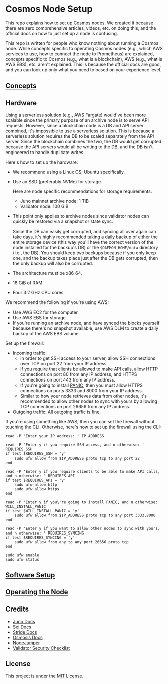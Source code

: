 # Cosmos Node Setup

This repo explains how to set up [Cosmos](https://cosmos.network/) nodes. We created it because there are zero comprehensive articles, videos, etc. on doing this, and the official docs on how to just set up a node is confusing.

This repo is written for people who know nothing about running a Cosmos node. While concepts specific to operating Cosmos nodes (e.g., which AWS services to use, how to connect the node to Prometheus) are explained, concepts specific to Cosmos (e.g., what is a blockchain), AWS (e.g., what is AWS EBS), etc. aren't explained. This is because the official docs are good, and you can look up only what you need to based on your experience level.

## [Concepts](docs/concepts.md)

## Hardware

Using a serverless solution (e.g., AWS Fargate) would've been more scalable since the primary purpose of an archive node is to serve API requests. However, since a blockchain node is a DB and API server combined, it's impossible to use a serverless solution. This is because a serverless solution requires the DB to be scaled separately from the API server. Since the blockchain combines the two, the DB would get corrupted because the API servers would all be writing to the DB, and the DB isn't engineered to handle duplicate writes.

Here's how to set up the hardware:
- We recommend using a Linux OS; Ubuntu specifically.
- Use an SSD (preferably NVMe) for storage.

    Here are node specific recommendations for storage requirements:
    - Juno mainnet archive node: 1 TiB
    - Validator node: 100 GiB
- This point only applies to archive nodes since validator nodes can quickly be restored via a snapshot or state sync.

    Since the DB can easily get corrupted, and syncing all over again can take days, it's highly recommended taking a daily backup of either the entire storage device (this way you'll have the correct version of the node installed for the backup's DB) or the `$DAEMON_HOME/data` directory (i.e., the DB). You should keep two backups because if you only keep one, and the backup takes place just after the DB gets corrupted, then the only backup will also be corrupted.
- The architecture must be x86_64.
- 16 GiB of RAM.
- Four 3.2 GHz CPU cores.

We recommend the following if you're using AWS:
- Use AWS EC2 for the computer.
- Use AWS EBS for storage.
- If you're running an archive node, and have synced the blocks yourself because there's no snapshot available, use AWS DLM to create a daily backup of the AWS EBS volume.

Set up the firewall:
- Incoming traffic:
    - In order to get SSH access to your server, allow SSH connections over TCP on port 22 from your IP address.
    - If you require that clients be allowed to make API calls, allow HTTP connections on port 80 from any IP address, and HTTPS connections on port 443 from any IP address.
    - If you're going to install [PANIC](https://github.com/SimplyVC/panic), then you must allow HTTPS connections on ports 3333 and 8000 from your IP address.
    - Similar to how your node retrieves data from other nodes, it's recommended to allow other nodes to sync with yours by allowing TCP connections on port 26656 from any IP address.
- Outgoing traffic: All outgoing traffic is fine.

If you're using something like AWS, then you can set the firewall without touching the CLI. Otherwise, here's how to set up the firewall using the CLI:

```shell
read -P 'Enter your IP address: ' IP_ADDRESS

read -P 'Enter y if you require SSH access, and n otherwise: ' REQUIRES_SSH
if test $REQUIRES_SSH = 'y'
    sudo ufw allow from $IP_ADDRESS proto tcp to any port 22
end
   
read -P 'Enter y if you require clients to be able to make API calls, and n otherwise: ' REQUIRES_API
if test $REQUIRES_API = 'y'
    sudo ufw allow http
    sudo ufw allow https
end
   
read -P 'Enter y if you\'re going to install PANIC, and n otherwise: ' WILL_INSTALL_PANIC
if test $WILL_INSTALL_PANIC = 'y'
    sudo ufw allow from $IP_ADDRESS proto tcp to any port 3333,8000
end
   
read -P 'Enter y if you want to allow other nodes to sync with yours, and n otherwise: ' REQUIRES_SYNCING
if test $REQUIRES_SYNCING = 'y'
    sudo ufw allow from any to any port 26656 proto tcp
end
   
sudo ufw enable
sudo ufw status
```

## [Software Setup](docs/software-setup.md)

## [Operating the Node](docs/operating.md)

## Credits

- [Juno Docs](https://docs.junonetwork.io/juno/readme)
- [Sei Docs](https://docs.seinetwork.io/introduction/overview)
- [Stride Docs](https://docs.stride.zone/docs)
- [Osmosis Docs](https://docs.osmosis.zone)
- [NodeJumper](https://nodejumper.io/)
- [Validator Security Checklist](https://docs.evmos.org/validators/security/checklist.html)

## License

This project is under the [MIT License](LICENSE).
